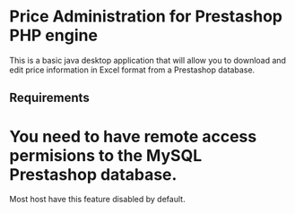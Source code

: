 Price Administration for Prestashop PHP engine
==============================================

This is a basic java desktop application that will allow you to download and 
edit price information in Excel format from a Prestashop database.

Requirements
------------
# You need to have remote access permisions to the MySQL Prestashop database.
Most host have this feature disabled by default.
